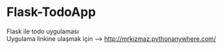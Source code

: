 # Flask-TodoApp
Flask ile todo uygulaması <br>
Uygulama linkine ulaşmak için --> http://mrkizmaz.pythonanywhere.com/
